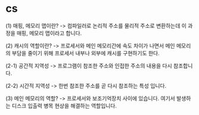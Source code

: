 # cs
(1) 매핑, 메모리 맵이란?
-> 컴파일러로 논리적 주소를 물리적 주소로 변환하는데 이 과정을 매핑, 메모리 맵이라고 합니다.

(2) 캐시의 역할이란?
-> 프로세서와 메인 메모리간에 속도 차이가 나면서 메인 메모리의 부담을 줄이기 위해 프로세서 내부나 외부에 캐시를 구현하기도 한다. 

(2-1) 공간적 지역성
-> 프로그램이 참조한 주소와 인접한 주소의 내용을 다시 참조합니다.

(2-2) 시간적 지역성
-> 한번 참조한 주소를 곧 다시 참조하는 특성 입니다.

(3) 메인 메모리의 역할?
-> 프로세서와 보조기억장치 사이에 있습니다. 여기서 발생하는 디스크 입출력 병목 현상을 해결하는 역할입니다. 
